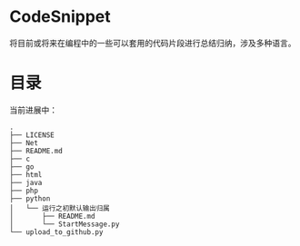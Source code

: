 # CodeSnippet
将目前或将来在编程中的一些可以套用的代码片段进行总结归纳，涉及多种语言。

# 目录
当前进展中：
```
.
├── LICENSE
├── Net
├── README.md
├── c
├── go
├── html
├── java
├── php
├── python
│   └── 运行之初默认输出归属
│       ├── README.md
│       └── StartMessage.py
└── upload_to_github.py
```